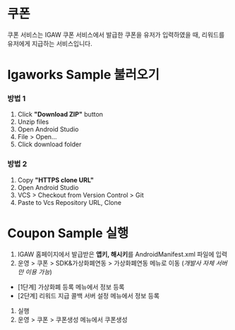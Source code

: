 # 쿠폰
쿠폰 서비스는 IGAW 쿠폰 서비스에서 발급한 쿠폰을 유저가 입력하였을 때, 리워드를 유저에게 지급하는 서비스입니다.

# Igaworks Sample 불러오기
### 방법 1
1. Click **"Download ZIP"** button
1. Unzip files
1. Open Android Studio
1. File > Open...
1. Click download folder

### 방법 2
1. Copy **"HTTPS clone URL"**
1. Open Android Studio
1. VCS > Checkout from Version Control > Git
1. Paste to Vcs Repository URL, Clone

# Coupon Sample 실행
1. IGAW 홈페이지에서 발급받은 **앱키, 해시키**를 AndroidManifest.xml 파일에 입력
1. 운영 > 쿠폰 > SDK&가상화폐연동 > 가상화폐연동 메뉴로 이동 (_개발사 자체 서버만 이용 가능_)
  * [1단계] 가상화폐 등록 메뉴에서 정보 등록
  * [2단계] 리워드 지급 콜백 서버 설정 메뉴에서 정보 등록
1. 실행
1. 운영 > 쿠폰 > 쿠폰생성 메뉴에서 쿠폰생성
